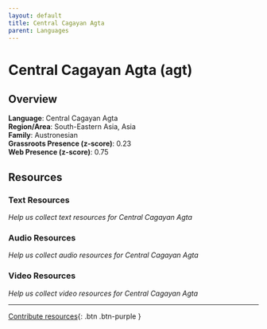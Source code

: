 ```yaml
---
layout: default
title: Central Cagayan Agta
parent: Languages
---
```


# Central Cagayan Agta (agt)

## Overview

**Language**: Central Cagayan Agta  
**Region/Area**: South-Eastern Asia, Asia  
**Family**: Austronesian  
**Grassroots Presence (z-score)**: 0.23  
**Web Presence (z-score)**: 0.75  

## Resources

### Text Resources
*Help us collect text resources for Central Cagayan Agta*

### Audio Resources
*Help us collect audio resources for Central Cagayan Agta*

### Video Resources
*Help us collect video resources for Central Cagayan Agta*

---

[Contribute resources](https://forms.office.com/e/1SfLJx3u1r){: .btn .btn-purple }
